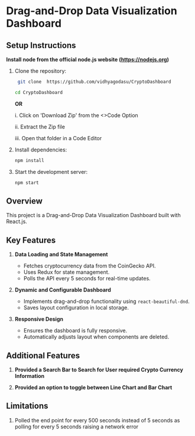 # Drag-and-Drop Data Visualization Dashboard

## Setup Instructions
**Install node from the official node.js website (https://nodejs.org)**

1. Clone the repository:
   ```sh
    git clone  https://github.com/vidhyagodasu/CryptoDashboard
    ```
   ```sh
   cd CryptoDashboard
   ```
   
   **OR**

   i. Click on 'Download Zip' from the <>Code Option
   
   ii. Extract the Zip file
   
   iii. Open that folder in a Code Editor

3. Install dependencies:
   ```sh
   npm install
   ```
5. Start the development server:
   ```sh
   npm start
   ```

## Overview
This project is a Drag-and-Drop Data Visualization Dashboard built with React.js. 

## Key Features
1. **Data Loading and State Management**
    - Fetches cryptocurrency data from the CoinGecko API.
    - Uses Redux for state management.
    - Polls the API every 5 seconds for real-time updates.

2. **Dynamic and Configurable Dashboard**
    - Implements drag-and-drop functionality using `react-beautiful-dnd`.
    - Saves layout configuration in local storage.

3. **Responsive Design**
    - Ensures the dashboard is fully responsive.
    - Automatically adjusts layout when components are deleted.

## Additional Features
1. **Provided a Search Bar to Search for User required Crypto Currency Information**

2. **Provided an option to toggle between Line Chart and Bar Chart**

## Limitations
1. Polled the end point for every 500 seconds instead of 5 seconds as polling for every 5 seconds raising a network error
   
